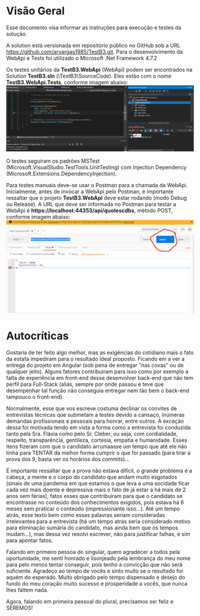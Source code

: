 # Visão Geral

Esse documento visa informar as instruções para execução e testes da solução.

A solution está versionada em repositório público no GitHub sob a URL https://github.com/arvargas1985/TestB3.git. Para o desenvolvimento da WebApi e Tests foi utilizado o Microsoft .Net Framework 4.7.2

Os testes unitários da **TestB3.WebApi** (WebApi) podem ser encontrados na Solution **TestB3.sln** (\TestB3\SourceCode). Eles estão com o nome **TestB3.WebApi.Tests**, conforme imagem abaixo:
![alt text](https://github.com/arvargas1985/TestB3/blob/main/Documents/01.png "")

O testes seguiram os padrões MSTest (Microsoft.VisualStudio.TestTools.UnitTesting) com Injection Dependency (Microsoft.Extensions.DependencyInjection).

Para testes manuais deve-se usar o Postman para a chamada da WebApi. Inicialmente, antes de invocar a WebApi pelo Postman, é importante ressaltar que o projeto **TestB3.WebApi** deve estar rodando (modo Debug ou Release). A URL que deve ser informada no Postman para testar a WebApi é **https://localhost:44353/api/quotescdbs**, método POST, conforme imagem abaixo:
![alt text](https://github.com/arvargas1985/TestB3/blob/main/Documents/02.png "")

# Autocríticas

Gostaria de ter feito algo melhor, mas as exigências do cotidiano mais o fato da estafa impediram para o resultado ideal proposto. Ficando em a ver a entrega do projeto em Angular (sob pena de entregar "nas coxas" ou de qualquer jeito). Alguns fatores contribuiram para isso como por exemplo a falta de experiência em front-end desse desenvolver back-end que não tem perfil para Full-Stack (aliás, sempre por onde passou e teve que desempenhar tal função não conseguia entregar nem tão bem o back-end tampouco o front-end).

Normalmente, esse que vos escreve costuma declinar os convites de entrevistas técnicas que submetam a testes devido a cansaço, inúmeras demandas profissionais e pessoais para honrar, entre outros. A exceção dessa foi motivada tendo em vista a forma como a entrevista foi conduzida tanto pela Sra. Flávia como pelo Sr. Cleber, ou seja, com cordialidade, respeito, transparência, gentileza, cortesia, empatia e humanidade. Esses itens fizeram com que o candidato arrumaasse um tempo que até ele não tinha para TENTAR da melhor forma cumprir o que foi passado (para tirar a prova dos 9, basta ver os horários dos commits)...

É importante ressaltar que a prova não estava difícil, o grande problema é a cabeça, a mente e o corpo do candidato que andam muito esgotados (sinais de uma pandemia em que estamos o que leva a uma socidade ficar cada vez mais doente e depressiva mais o fato de já estar a há mais de 2 anos sem férias), fatos esses que contribuiram para que o candidato se encontrasse no conteúdo dos conhecimentos exigidos, pois estava há 6 meses sem praticar o conteúdo (impressionante isso...). Até um tempo atrás, esse texto bem como essas palavras seriam consideradas irrelevantes para a entrevista (há um tempo atrás seria considerado motivo para eliminação sumária do candidato, mas ainda bem que os tempos mudam...), mas dessa vez resolvi escrever, não para justificar falhas, e sim para apontar fatos.

Falando em primeiro pessoa do singular, quero agradecer a todos pela oportunidade, me senti honrado e lisonjeado pela lembrança do meu nome para pelo menos tentar conseguir, pois tenho a convicção que não será suficiente. Agradeço ao tempo de vocês e sinto muito se o resultado for aquém do esperado. Muito obrigado pelo tempo dispensado e desejo do fundo do meu coração muito sucesso e prosperidade a vocês, que nunca lhes faltem nada.

Agora, falando em primeira pessoal do plural, precisamos ser feliz e SEREMOS!
